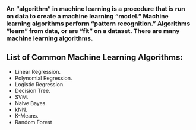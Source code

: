 ### An “algorithm” in machine learning is a procedure that is run on data to create a machine learning “model.” Machine learning algorithms perform “pattern recognition.” Algorithms “learn” from data, or are “fit” on a dataset. There are many machine learning algorithms.
## List of Common Machine Learning Algorithms:
* Linear Regression.
* Polynomial Regression.
* Logistic Regression.
* Decision Tree.
* SVM.
* Naive Bayes.
* kNN.
* K-Means.
* Random Forest
